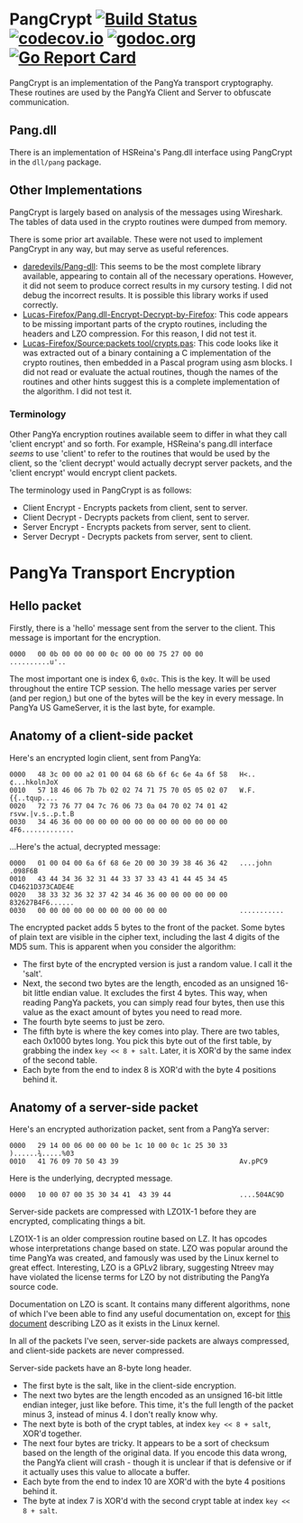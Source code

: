 # PangCrypt [![Build Status](https://travis-ci.org/pangbox/pangcrypt.svg)](https://travis-ci.org/pangbox/pangcrypt) [![codecov.io](https://codecov.io/github/pangbox/pangcrypt/coverage.svg?branch=master)](https://codecov.io/github/pangbox/pangcrypt?branch=master) [![godoc.org](https://img.shields.io/badge/godoc-reference-5272B4.svg?style=flat-square)](https://godoc.org/github.com/pangbox/pangcrypt) [![Go Report Card](https://goreportcard.com/badge/github.com/pangbox/pangcrypt)](https://goreportcard.com/report/github.com/pangbox/pangcrypt)

PangCrypt is an implementation of the PangYa transport cryptography. These routines are used by the PangYa Client and Server to obfuscate communication.

## Pang.dll
There is an implementation of HSReina's Pang.dll interface using PangCrypt in the `dll/pang` package.

## Other Implementations

PangCrypt is largely based on analysis of the messages using Wireshark. The tables of data used in the crypto routines were dumped from memory.

There is some prior art available. These were not used to implement PangCrypt in any way, but may serve as useful references.

  * [daredevils/Pang-dll](https://github.com/davedevils/Pang-dll): This seems to be the most complete library available, appearing to contain all of the necessary operations. However, it did not seem to produce correct results in my cursory testing. I did not debug the incorrect results. It is possible this library works if used correctly.
  * [Lucas-Firefox/Pang.dll-Encrypt-Decrypt-by-Firefox](https://github.com/Lucas-Firefox/Pang.dll-Encrypt-Decrypt-by-Firefox): This code appears to be missing important parts of the crypto routines, including the headers and LZO compression. For this reason, I did not test it.
  * [Lucas-Firefox/Source:packets tool/crypts.pas](https://github.com/Lucas-Firefox/Source/blob/master/packets%20tool/crypts.pas): This code looks like it was extracted out of a binary containing a C implementation of the crypto routines, then embedded in a Pascal program using asm blocks. I did not read or evaluate the actual routines, though the names of the routines and other hints suggest this is a complete implementation of the algorithm. I did not test it.

### Terminology

Other PangYa encryption routines available seem to differ in what they call 'client encrypt' and so forth. For example, HSReina's pang.dll interface _seems_ to use 'client' to refer to the routines that would be used by the client, so the 'client decrypt' would actually decrypt server packets, and the 'client encrypt' would encrypt client packets.

The terminology used in PangCrypt is as follows:

  * Client Encrypt - Encrypts packets from client, sent to server.
  * Client Decrypt - Decrypts packets from client, sent to server.
  * Server Encrypt - Encrypts packets from server, sent to client.
  * Server Decrypt - Decrypts packets from server, sent to client.

# PangYa Transport Encryption

## Hello packet

Firstly, there is a 'hello' message sent from the server to the client. This message is important for the encryption.

```
0000   00 0b 00 00 00 00 0c 00 00 00 75 27 00 00         ..........u'..
```

The most important one is index 6, `0x0c`. This is the key. It will be used throughout the entire TCP session. The hello message varies per server (and per region,) but one of the bytes will be the key in every message. In PangYa US GameServer, it is the last byte, for example.

## Anatomy of a client-side packet

Here's an encrypted login client, sent from PangYa:

```
0000   48 3c 00 00 a2 01 00 04 68 6b 6f 6c 6e 4a 6f 58   H<..¢...hkolnJoX
0010   57 18 46 06 7b 7b 02 02 74 71 75 70 05 05 02 07   W.F.{{..tqup....
0020   72 73 76 77 04 7c 76 06 73 0a 04 70 02 74 01 42   rsvw.|v.s..p.t.B
0030   34 46 36 00 00 00 00 00 00 00 00 00 00 00 00 00   4F6.............
```

...Here's the actual, decrypted message:

```
0000   01 00 04 00 6a 6f 68 6e 20 00 30 39 38 46 36 42   ....john .098F6B
0010   43 44 34 36 32 31 44 33 37 33 43 41 44 45 34 45   CD4621D373CADE4E
0020   38 33 32 36 32 37 42 34 46 36 00 00 00 00 00 00   832627B4F6......
0030   00 00 00 00 00 00 00 00 00 00 00                  ...........
```

The encrypted packet adds 5 bytes to the front of the packet. Some bytes of plain text are visible in the cipher text, including the last 4 digits of the MD5 sum. This is apparent when you consider the algorithm:

  * The first byte of the encrypted version is just a random value. I call it the 'salt'.
  * Next, the second two bytes are the length, encoded as an unsigned 16-bit little endian value. It excludes the first 4 bytes. This way, when reading PangYa packets, you can simply read four bytes, then use this value as the exact amount of bytes you need to read more.
  * The fourth byte seems to just be zero.
  * The fifth byte is where the key comes into play. There are two tables, each 0x1000 bytes long. You pick this byte out of the first table, by grabbing the index `key << 8 + salt`. Later, it is XOR'd by the same index of the second table.
  * Each byte from the end to index 8 is XOR'd with the byte 4 positions behind it.

## Anatomy of a server-side packet

Here's an encrypted authorization packet, sent from a PangYa server:

```
0000   29 14 00 06 00 00 00 be 1c 10 00 0c 1c 25 30 33   )......¾.....%03
0010   41 76 09 70 50 43 39                              Av.pPC9
```

Here is the underlying, decrypted message.

```
0000   10 00 07 00 35 30 34 41  43 39 44                 ....504AC9D
```

Server-side packets are compressed with LZO1X-1 before they are encrypted, complicating things a bit.

LZO1X-1 is an older compression routine based on LZ. It has opcodes whose interpretations change based on state. LZO was popular around the time PangYa was created, and famously was used by the Linux kernel to great effect. Interesting, LZO is a GPLv2 library, suggesting Ntreev may have violated the license terms for LZO by not distributing the PangYa source code.

Documentation on LZO is scant. It contains many different algorithms, none of which I've been able to find any useful documentation on, except for [this document](http://www.infradead.org/~mchehab/kernel_docs/unsorted/lzo.html) describing LZO as it exists in the Linux kernel.

In all of the packets I've seen, server-side packets are always compressed, and client-side packets are never compressed.

Server-side packets have an 8-byte long header.

  * The first byte is the salt, like in the client-side encryption.
  * The next two bytes are the length encoded as an unsigned 16-bit little endian integer, just like before. This time, it's the full length of the packet minus 3, instead of minus 4. I don't really know why.
  * The next byte is both of the crypt tables, at index `key << 8 + salt`, XOR'd together.
  * The next four bytes are tricky. It appears to be a sort of checksum based on the length of the original data. If you encode this data wrong, the PangYa client will crash - though it is unclear if that is defensive or if it actually uses this value to allocate a buffer.
  * Each byte from the end to index 10 are XOR'd with the byte 4 positions behind it.
  * The byte at index 7 is XOR'd with the second crypt table at index `key << 8 + salt`.